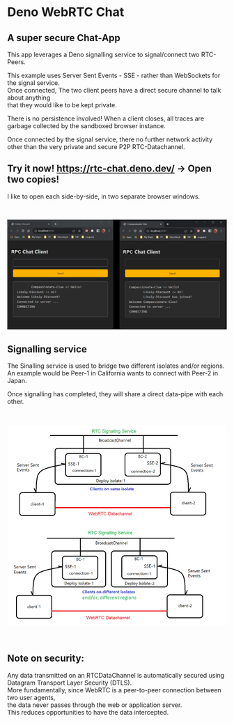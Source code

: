 # Deno WebRTC Chat
## A super secure Chat-App 
This app leverages a Deno signalling service to signal/connect two RTC-Peers.    

This example uses Server Sent Events - SSE - rather than WebSockets for the signal service.   
Once connected, The two client peers have a direct secure channel to talk about anything    
that they would like to be kept private. 

There is no persistence involved! When a client closes, all traces are garbage collected by 
the sandboxed browser instance.     

Once connected by the signal service, there no further network activity    
other than the very private and secure P2P RTC-Datachannel.


## Try it now! https://rtc-chat.deno.dev/    -> Open two copies!
I like to open each side-by-side, in two separate browser windows.  

<br/>

![chats](./chats.png)  

## Signalling service 
The Sinalling service is used to bridge two different isolates and/or regions.    
An example would be Peer-1 in California wants to connect with Peer-2 in Japan.    

Once signalling has completed, they will share a direct data-pipe with each other.    

<br/>


![comms](comms.png)  

<br/>


## Note on security: 
Any data transmitted on an RTCDataChannel is automatically secured using     
Datagram Transport Layer Security (DTLS).    
More fundamentally, since WebRTC is a peer-to-peer connection between two user agents,    
the data never passes through the web or application server.    
This reduces opportunities to have the data intercepted.


<br/>
